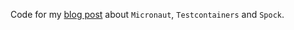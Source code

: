 Code for my [blog post](https://ajurasz.github.io/2019-08-25-micronaut-testcontainers-spock/) about `Micronaut`, `Testcontainers` and `Spock`.
